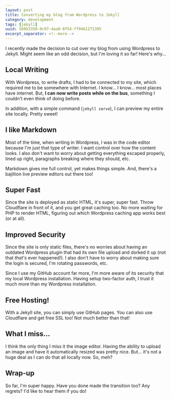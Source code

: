 ```yaml
---
layout: post
title: Converting my blog from Wordpress to Jekyll 
category: development
tags: [jekyll]
uuid: 5b9b3350-0c97-4aa0-8f54-ff9461271395
excerpt_separator: <!--more-->
---
```



I recently made the decision to cut over my blog from using Wordpress to Jekyll.  Might seem like an odd decision, but I'm loving it so far!  Here's why...

<!--more-->

## Local Writing

With Wordpress, to write drafts, I had to be connected to my site, which required me to be somewhere with Internet.  I know... I know... most places have internet.  But, **I can now write posts while on the bus**, something I couldn't even think of doing before.

In addition, with a simple command (<code>jekyll serve</code>), I can preview my entire site locally.  Pretty sweet!


## I like Markdown

Most of the time, when writing in Wordpress, I was in the code editor because I'm just that type of writer.  I want control over how the content looks.  I also don't want to worry about getting everything escaped properly, lined up right, paragraphs breaking where they should, etc.

Markdown gives me full control, yet makes things simple.  And, there's a bajillion live preview editors out there too!


## Super Fast

Since the site is deployed as static HTML, it's super, super fast.  Throw Cloudflare in front of it, and you get great caching too.  No more waiting for PHP to render HTML, figuring out which Wordpress caching app works best (or at all).


## Improved Security

Since the site is only static files, there's no worries about having an outdated Wordpress plugin that had its own file upload and dorked it up (not that _that's_ ever happened!).  I also don't have to worry about making sure the login is secured, I'm rotating passwords, etc.

Since I use my GitHub account far more, I'm more aware of its security that my local Wordpress installation.  Having setup two-factor auth, I trust it much more than my Wordpress installation.


## Free Hosting!

With a Jekyll site, you can simply use GitHub pages.  You can also use Cloudflare and get free SSL too!  Not much better than that!


## What I miss...

I think the only thing I miss it the image editor.  Having the ability to upload an image and have it automatically resized was pretty nice.  But... it's not a huge deal as I can do that all locally now.  So, meh?


## Wrap-up

So far, I'm super happy. Have you done made the transition too?  Any regrets?  I'd like to hear them if you do!
